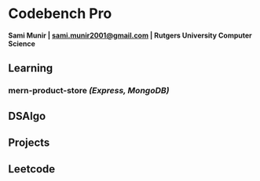 # Codebench Pro
__Sami Munir | sami.munir2001@gmail.com | Rutgers University Computer Science__

## Learning

### mern-product-store *(Express, MongoDB)*

## DSAlgo

## Projects

## Leetcode
